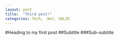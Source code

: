 ```yaml
---
layout: post
title:  "Third post!"
categories: Tech, .Net, SOLID
---
```



#Heading to my first post
##Subtitle
###Sub-subtitle
